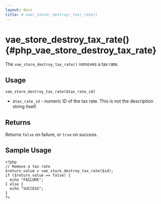 ```yaml
---
layout: docs
title: # vae\_store\_destroy\_tax\_rate()
---
```


# vae\_store\_destroy\_tax\_rate() {#php_vae_store_destroy_tax_rate}

The `vae_store_destroy_tax_rate()` removes a tax rate.

## Usage

`vae_store_destroy_tax_rate($tax_rate_id)`

-   `$tax_rate_id` - numeric ID of the tax rate. This is not the
    description string itself.

## Returns

Returns `false` on failure, or `true` on success.

## Sample Usage

    <?php
    // Remove a tax rate
    $return_value = vae_store_destroy_tax_rate($id);
    if ($return_value == false) {
      echo "FAILURE";
    } else {
      echo "SUCCESS";
    }
    ?>
